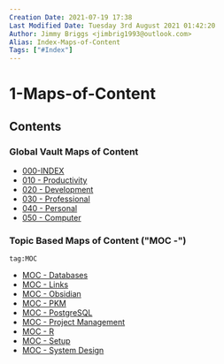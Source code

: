 ```yaml
---
Creation Date: 2021-07-19 17:38
Last Modified Date: Tuesday 3rd August 2021 01:42:20
Author: Jimmy Briggs <jimbrig1993@outlook.com>
Alias: Index-Maps-of-Content
Tags: ["#Index"]
---
```


# 1-Maps-of-Content

## Contents

### Global Vault Maps of Content

- [000-INDEX](000%20-%20INDEX.md)
- [010 - Productivity](010%20-%20Productivity.md)
- [020 - Development](020%20-%20Development.md)
- [030 - Professional](030%20-%20Professional.md)
- [040 - Personal](040%20-%20Personal.md)
- [050 - Computer](050%20-%20Computer.md)

### Topic Based Maps of Content ("MOC -")

```query
tag:MOC
```

- [MOC - Databases](MOC%20-%20Databases.md)
- [MOC - Links](MOC%20-%20Links.md)
- [MOC - Obsidian](MOC%20-%20Obsidian.md)
- [MOC - PKM](MOC%20-%20PKM.md)
- [MOC - PostgreSQL](MOC%20-%20PostgreSQL.md)
- [MOC - Project Management](MOC%20-%20Project%20Management.md)
- [MOC - R](MOC%20-%20R.md)
- [MOC - Setup](MOC%20-%20Setup.md)
- [MOC - System Design](MOC%20-%20System%20Design.md)






